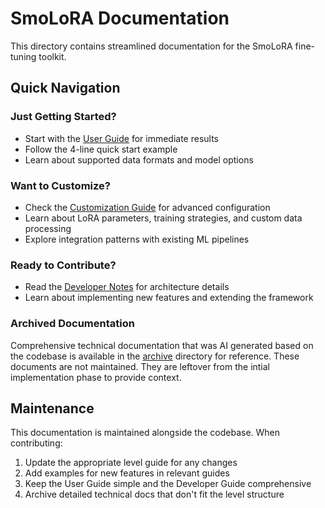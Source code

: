 # SmoLoRA Documentation

This directory contains streamlined documentation for the SmoLoRA fine-tuning toolkit.

## Quick Navigation

### Just Getting Started?
- Start with the [User Guide](user-guide.md) for immediate results
- Follow the 4-line quick start example
- Learn about supported data formats and model options

### Want to Customize?
- Check the [Customization Guide](customization-guide.md) for advanced configuration
- Learn about LoRA parameters, training strategies, and custom data processing
- Explore integration patterns with existing ML pipelines

### Ready to Contribute?
- Read the [Developer Notes](developer-notes.md) for architecture details
- Learn about implementing new features and extending the framework

### Archived Documentation

Comprehensive technical documentation that was AI generated based on the codebase is available in the [archive](archive/) directory for reference. These documents are not maintained. They are leftover from the intial implementation phase to provide context.

## Maintenance

This documentation is maintained alongside the codebase. When contributing:
1. Update the appropriate level guide for any changes
2. Add examples for new features in relevant guides
3. Keep the User Guide simple and the Developer Guide comprehensive
4. Archive detailed technical docs that don't fit the level structure
